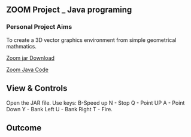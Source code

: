 ## ZOOM Project _ Java programing

### Personal Project Aims

To create a 3D vector graphics environment from simple geometrical mathmatics.

[Zoom jar Download](https://github.com/AndrewFormosa/ZoomExample/blob/master/ZoomExample.jar?raw=true) 

[Zoom Java Code](https://github.com/AndrewFormosa/ZoomExample/tree/master/src)


## View & Controls

Open the JAR file.
Use keys:
B-Speed up
N - Stop
Q - Point UP
A - Point Down
Y - Bank Left
U - Bank Right
T - Fire.

## Outcome


